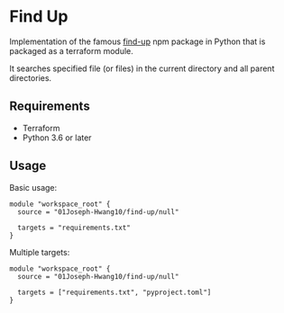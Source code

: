 # Find Up

Implementation of the famous [find-up](https://www.npmjs.com/package/find-up) npm package in Python
that is packaged as a terraform module.

It searches specified file (or files) in the current directory and all parent directories.

## Requirements

- Terraform
- Python 3.6 or later

## Usage

Basic usage:
```hcl
module "workspace_root" {
  source = "01Joseph-Hwang10/find-up/null"

  targets = "requirements.txt"
}
```

Multiple targets:
```hcl
module "workspace_root" {
  source = "01Joseph-Hwang10/find-up/null"

  targets = ["requirements.txt", "pyproject.toml"]
}
```
